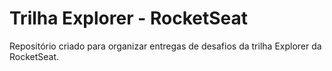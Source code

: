 # Trilha Explorer - RocketSeat

Repositório criado para organizar entregas de desafios da trilha Explorer da RocketSeat.

